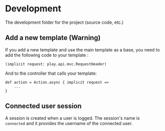 # Development

The development folder for the project (source code, etc.)

## Add a new template (Warning)
If you add a new template and use the main template as a base, you need to add the following code to your template :

```
(implicit request: play.api.mvc.RequestHeader)
```

And to the controller that calls your template:

```
def action = Action.async { implicit request =>
    ...
}
```

## Connected user session
A session is created when a user is logged. The session's name is `connected` and it provides the username of the connected user.
